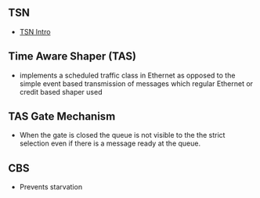 ## TSN
- [TSN Intro](https://vcm.uni-kl.de/Panopto/Pages/Viewer.aspx?id=cd099781-617e-4995-af76-ac9400908d49)

## Time Aware Shaper (TAS)
- implements a scheduled traffic class in Ethernet as opposed to the simple event based transmission of messages which regular Ethernet or credit based shaper used 

## TAS Gate Mechanism 
- When the gate is closed the queue is not visible to the the strict selection even if there is a message ready at the queue. 

## CBS 
- Prevents starvation